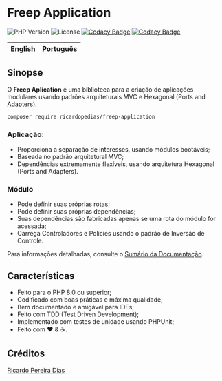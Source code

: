# Freep Application

![PHP Version](https://img.shields.io/badge/php-%5E8.0-blue)
![License](https://img.shields.io/badge/license-MIT-blue)
[![Codacy Badge](https://app.codacy.com/project/badge/Coverage/5a911e53f0cc421282d847d323f50203)](https://www.codacy.com/gh/ricardopedias/freep-console/dashboard?utm_source=github.com&utm_medium=referral&utm_content=ricardopedias/freep-console&utm_campaign=Badge_Coverage)
[![Codacy Badge](https://app.codacy.com/project/badge/Grade/5a911e53f0cc421282d847d323f50203)](https://www.codacy.com/gh/ricardopedias/freep-console/dashboard?utm_source=github.com&amp;utm_medium=referral&amp;utm_content=ricardopedias/freep-console&amp;utm_campaign=Badge_Grade)

[English](readme.md) | [Português](./docs/pt-br/leiame.md)
-- | --

## Sinopse

O **Freep Aplication** é uma biblioteca para a criação de aplicações modulares usando 
padrões arquiteturais MVC e Hexagonal (Ports and Adapters).

```bash
composer require ricardopedias/freep-application
```

### Aplicação:

* Proporciona a separação de interesses, usando módulos bootáveis;
* Baseada no padrão arquitetural MVC;
* Dependências extremamente flexíveis, usando arquitetura Hexagonal (Ports and Adapters).

### Módulo

- Pode definir suas próprias rotas;
- Pode definir suas próprias dependências;
- Suas dependências são fabricadas apenas se uma rota do módulo for acessada;
- Carrega Controladores e Policies usando o padrão de Inversão de Controle.

Para informações detalhadas, consulte o [Sumário da Documentação](indice.md).

## Características

- Feito para o PHP 8.0 ou superior;
- Codificado com boas práticas e máxima qualidade;
- Bem documentado e amigável para IDEs;
- Feito com TDD (Test Driven Development);
- Implementado com testes de unidade usando PHPUnit;
- Feito com :heart: &amp; :coffee:.

## Créditos

[Ricardo Pereira Dias](https://www.ricardopedias.com.br)
